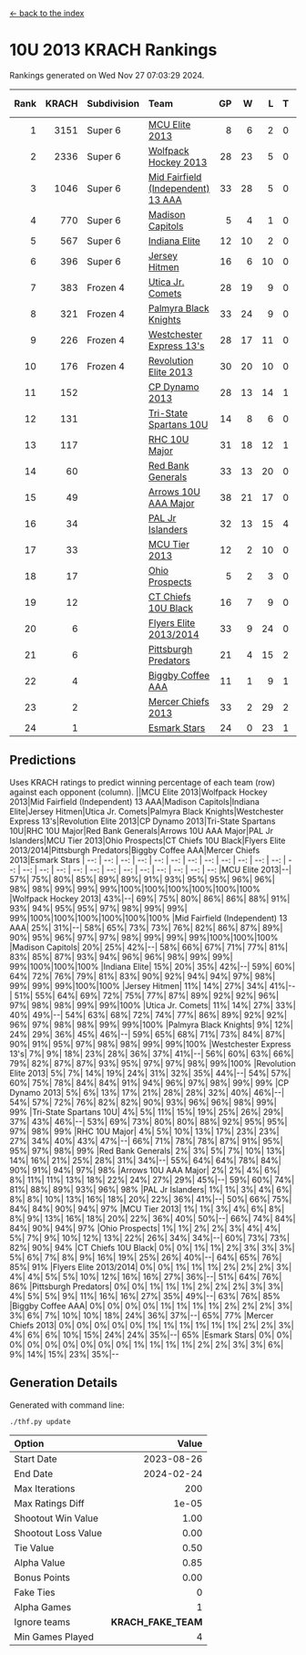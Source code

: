 [<- back to the index](readme.md)
# 10U 2013 KRACH Rankings
Rankings generated on Wed Nov 27 07:03:29 2024.

Rank|KRACH|Subdivision|Team|GP|W|L|T|OTW|OTL|SoS|Exp Wins|Win Diff
---:|---:|:---|:---|---:|---:|---:|---:|---:|---:|---:|---:|---:
1|3151|Super 6|[MCU Elite 2013](https://gamesheetstats.com/seasons/3664/teams/140889/schedule)|8|6|2|0|0|0|1214|6.8|-0.0
2|2336|Super 6|[Wolfpack Hockey 2013](https://gamesheetstats.com/seasons/3664/teams/140894/schedule)|28|23|5|0|0|1|719|23.8|-0.0
3|1046|Super 6|[Mid Fairfield (Independent) 13 AAA](https://gamesheetstats.com/seasons/3664/teams/140891/schedule)|33|28|5|0|2|0|321|28.8|-0.0
4|770|Super 6|[Madison Capitols](https://gamesheetstats.com/seasons/3664/teams/162460/schedule)|5|4|1|0|1|0|234|4.9|0.0
5|567|Super 6|[Indiana Elite](https://gamesheetstats.com/seasons/3664/teams/144358/schedule)|12|10|2|0|0|0|171|10.9|0.0
6|396|Super 6|[Jersey Hitmen](https://gamesheetstats.com/seasons/3664/teams/140893/schedule)|16|6|10|0|0|1|1486|6.8|-0.0
7|383|Frozen 4|[Utica Jr. Comets](https://gamesheetstats.com/seasons/3664/teams/140900/schedule)|28|19|9|0|3|0|357|19.8|-0.0
8|321|Frozen 4|[Palmyra Black Knights](https://gamesheetstats.com/seasons/3664/teams/140906/schedule)|33|24|9|0|0|2|357|24.8|-0.0
9|226|Frozen 4|[Westchester Express 13's](https://gamesheetstats.com/seasons/3664/teams/140899/schedule)|28|17|11|0|0|2|428|17.8|-0.0
10|176|Frozen 4|[Revolution Elite 2013](https://gamesheetstats.com/seasons/3664/teams/140904/schedule)|30|20|10|0|2|1|298|20.8|-0.0
11|152||[CP Dynamo 2013](https://gamesheetstats.com/seasons/3664/teams/140901/schedule)|28|13|14|1|2|1|429|14.3|-0.0
12|131||[Tri-State Spartans 10U](https://gamesheetstats.com/seasons/3664/teams/144359/schedule)|14|8|6|0|0|1|295|8.9|0.0
13|117||[RHC 10U Major](https://gamesheetstats.com/seasons/3664/teams/140895/schedule)|31|18|12|1|2|2|228|19.3|-0.0
14|60||[Red Bank Generals](https://gamesheetstats.com/seasons/3664/teams/140896/schedule)|33|13|20|0|0|2|340|13.8|-0.0
15|49||[Arrows 10U AAA Major](https://gamesheetstats.com/seasons/3664/teams/140902/schedule)|38|21|17|0|0|1|158|21.8|-0.0
16|34||[PAL Jr Islanders](https://gamesheetstats.com/seasons/3664/teams/140903/schedule)|32|13|15|4|2|1|145|15.8|-0.0
17|33||[MCU Tier 2013](https://gamesheetstats.com/seasons/3664/teams/140890/schedule)|12|2|10|0|2|0|414|2.8|-0.0
18|17||[Ohio Prospects](https://gamesheetstats.com/seasons/3664/teams/199158/schedule)|5|2|3|0|0|0|140|2.9|0.0
19|12||[CT Chiefs 10U Black](https://gamesheetstats.com/seasons/3664/teams/140892/schedule)|16|7|9|0|1|0|56|7.8|-0.0
20|6||[Flyers Elite 2013/2014](https://gamesheetstats.com/seasons/3664/teams/140898/schedule)|33|9|24|0|0|0|62|9.8|-0.0
21|6||[Pittsburgh Predators](https://gamesheetstats.com/seasons/3664/teams/140907/schedule)|21|4|15|2|0|0|132|5.8|-0.0
22|4||[Biggby Coffee AAA](https://gamesheetstats.com/seasons/3664/teams/144357/schedule)|11|1|9|1|1|0|252|2.4|0.0
23|2||[Mercer Chiefs 2013](https://gamesheetstats.com/seasons/3664/teams/140897/schedule)|33|2|29|2|0|2|122|3.8|-0.0
24|1||[Esmark Stars](https://gamesheetstats.com/seasons/3664/teams/140905/schedule)|24|0|23|1|0|1|365|1.4|0.0

## Predictions
Uses KRACH ratings to predict winning percentage of each team (row) against each opponent (column).
||MCU Elite 2013|Wolfpack Hockey 2013|Mid Fairfield (Independent) 13 AAA|Madison Capitols|Indiana Elite|Jersey Hitmen|Utica Jr. Comets|Palmyra Black Knights|Westchester Express 13's|Revolution Elite 2013|CP Dynamo 2013|Tri-State Spartans 10U|RHC 10U Major|Red Bank Generals|Arrows 10U AAA Major|PAL Jr Islanders|MCU Tier 2013|Ohio Prospects|CT Chiefs 10U Black|Flyers Elite 2013/2014|Pittsburgh Predators|Biggby Coffee AAA|Mercer Chiefs 2013|Esmark Stars
| --: | --: | --: | --: | --: | --: | --: | --: | --: | --: | --: | --: | --: | --: | --: | --: | --: | --: | --: | --: | --: | --: | --: | --: | --: 
|MCU Elite 2013|--| 57%| 75%| 80%| 85%| 89%| 89%| 91%| 93%| 95%| 95%| 96%| 96%| 98%| 98%| 99%| 99%| 99%|100%|100%|100%|100%|100%|100%
|Wolfpack Hockey 2013| 43%|--| 69%| 75%| 80%| 86%| 86%| 88%| 91%| 93%| 94%| 95%| 95%| 97%| 98%| 99%| 99%| 99%|100%|100%|100%|100%|100%|100%
|Mid Fairfield (Independent) 13 AAA| 25%| 31%|--| 58%| 65%| 73%| 73%| 76%| 82%| 86%| 87%| 89%| 90%| 95%| 96%| 97%| 97%| 98%| 99%| 99%| 99%|100%|100%|100%
|Madison Capitols| 20%| 25%| 42%|--| 58%| 66%| 67%| 71%| 77%| 81%| 83%| 85%| 87%| 93%| 94%| 96%| 96%| 98%| 99%| 99%| 99%|100%|100%|100%
|Indiana Elite| 15%| 20%| 35%| 42%|--| 59%| 60%| 64%| 72%| 76%| 79%| 81%| 83%| 90%| 92%| 94%| 94%| 97%| 98%| 99%| 99%| 99%|100%|100%
|Jersey Hitmen| 11%| 14%| 27%| 34%| 41%|--| 51%| 55%| 64%| 69%| 72%| 75%| 77%| 87%| 89%| 92%| 92%| 96%| 97%| 98%| 98%| 99%| 99%|100%
|Utica Jr. Comets| 11%| 14%| 27%| 33%| 40%| 49%|--| 54%| 63%| 68%| 72%| 74%| 77%| 86%| 89%| 92%| 92%| 96%| 97%| 98%| 98%| 99%| 99%|100%
|Palmyra Black Knights|  9%| 12%| 24%| 29%| 36%| 45%| 46%|--| 59%| 65%| 68%| 71%| 73%| 84%| 87%| 90%| 91%| 95%| 97%| 98%| 98%| 99%| 99%|100%
|Westchester Express 13's|  7%|  9%| 18%| 23%| 28%| 36%| 37%| 41%|--| 56%| 60%| 63%| 66%| 79%| 82%| 87%| 87%| 93%| 95%| 97%| 97%| 98%| 99%|100%
|Revolution Elite 2013|  5%|  7%| 14%| 19%| 24%| 31%| 32%| 35%| 44%|--| 54%| 57%| 60%| 75%| 78%| 84%| 84%| 91%| 94%| 96%| 97%| 98%| 99%| 99%
|CP Dynamo 2013|  5%|  6%| 13%| 17%| 21%| 28%| 28%| 32%| 40%| 46%|--| 54%| 57%| 72%| 76%| 82%| 82%| 90%| 93%| 96%| 96%| 98%| 99%| 99%
|Tri-State Spartans 10U|  4%|  5%| 11%| 15%| 19%| 25%| 26%| 29%| 37%| 43%| 46%|--| 53%| 69%| 73%| 80%| 80%| 88%| 92%| 95%| 95%| 97%| 98%| 99%
|RHC 10U Major|  4%|  5%| 10%| 13%| 17%| 23%| 23%| 27%| 34%| 40%| 43%| 47%|--| 66%| 71%| 78%| 78%| 87%| 91%| 95%| 95%| 97%| 98%| 99%
|Red Bank Generals|  2%|  3%|  5%|  7%| 10%| 13%| 14%| 16%| 21%| 25%| 28%| 31%| 34%|--| 55%| 64%| 64%| 78%| 84%| 90%| 91%| 94%| 97%| 98%
|Arrows 10U AAA Major|  2%|  2%|  4%|  6%|  8%| 11%| 11%| 13%| 18%| 22%| 24%| 27%| 29%| 45%|--| 59%| 60%| 74%| 81%| 88%| 89%| 93%| 96%| 98%
|PAL Jr Islanders|  1%|  1%|  3%|  4%|  6%|  8%|  8%| 10%| 13%| 16%| 18%| 20%| 22%| 36%| 41%|--| 50%| 66%| 75%| 84%| 84%| 90%| 94%| 97%
|MCU Tier 2013|  1%|  1%|  3%|  4%|  6%|  8%|  8%|  9%| 13%| 16%| 18%| 20%| 22%| 36%| 40%| 50%|--| 66%| 74%| 84%| 84%| 90%| 94%| 97%
|Ohio Prospects|  1%|  1%|  2%|  2%|  3%|  4%|  4%|  5%|  7%|  9%| 10%| 12%| 13%| 22%| 26%| 34%| 34%|--| 60%| 73%| 73%| 82%| 90%| 94%
|CT Chiefs 10U Black|  0%|  0%|  1%|  1%|  2%|  3%|  3%|  3%|  5%|  6%|  7%|  8%|  9%| 16%| 19%| 25%| 26%| 40%|--| 64%| 65%| 76%| 85%| 91%
|Flyers Elite 2013/2014|  0%|  0%|  1%|  1%|  1%|  2%|  2%|  2%|  3%|  4%|  4%|  5%|  5%| 10%| 12%| 16%| 16%| 27%| 36%|--| 51%| 64%| 76%| 86%
|Pittsburgh Predators|  0%|  0%|  1%|  1%|  1%|  2%|  2%|  2%|  3%|  3%|  4%|  5%|  5%|  9%| 11%| 16%| 16%| 27%| 35%| 49%|--| 63%| 76%| 85%
|Biggby Coffee AAA|  0%|  0%|  0%|  0%|  1%|  1%|  1%|  1%|  2%|  2%|  2%|  3%|  3%|  6%|  7%| 10%| 10%| 18%| 24%| 36%| 37%|--| 65%| 77%
|Mercer Chiefs 2013|  0%|  0%|  0%|  0%|  0%|  1%|  1%|  1%|  1%|  1%|  1%|  2%|  2%|  3%|  4%|  6%|  6%| 10%| 15%| 24%| 24%| 35%|--| 65%
|Esmark Stars|  0%|  0%|  0%|  0%|  0%|  0%|  0%|  0%|  0%|  1%|  1%|  1%|  1%|  2%|  2%|  3%|  3%|  6%|  9%| 14%| 15%| 23%| 35%|--

## Generation Details

Generated with command line:
```
./thf.py update
```

| Option | Value |
| :----- | ----: |
| Start Date | 2023-08-26 |
| End Date | 2024-02-24 |
| Max Iterations | 200 |
| Max Ratings Diff | 1e-05 |
| Shootout Win Value | 1.00 |
| Shootout Loss Value | 0.00 |
| Tie Value | 0.50 |
| Alpha Value | 0.85 |
| Bonus Points | 0.00 |
| Fake Ties | 0 |
| Alpha Games | 1 |
| Ignore teams | __KRACH_FAKE_TEAM__ |
| Min Games Played | 4 |

